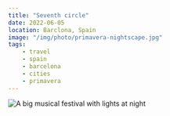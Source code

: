 ```yaml
---
title: "Seventh circle"
date: 2022-06-05
location: Barclona, Spain
image: "/img/photo/primavera-nightscape.jpg"
tags:
    - travel
    - spain
    - barcelona
    - cities
    - primavera
---
```


![A big musical festival with lights at night](/img/photo/primavera-nightscape.jpg)
